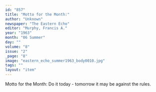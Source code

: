 ```yaml
---
id: "857"
title: "Motto for the Month:"
author: "Unknown"
newspaper: "The Eastern Echo"
editor: "Murphy, Francis A."
year: "1963"
month: "06 Summer"
day: ""
volume: "8"
issue: "2"
_page: "8"
image: "eastern_echo_summer1963_body0010.jpg"
tags: ""
layout: "item"
---
```

Motto for the Month:
Do it today - tomorrow it may be against the rules.

